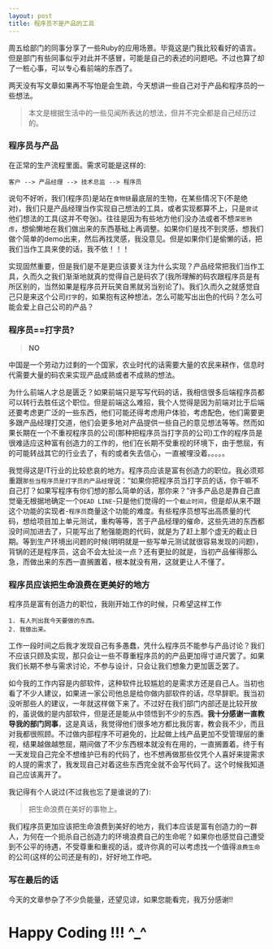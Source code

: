 ```yaml
---
layout: post
title: 程序员不是产品的工具
---
```


周五给部门的同事分享了一些Ruby的应用场景。毕竟这是门我比较看好的语言。但是部门有些同事似乎对此并不感冒，可能是自己的表述的问题吧。不过也算了却了一桩心事，可以专心看前端的东西了。

两天没有写文章如果再不写怕是会生疏，今天想讲一些自己对于产品和程序员的一些想法。

<!--more-->

> 本文是根据生活中的一些见闻所表达的想法，但并不完全都是自己经历过的。

### 程序员与产品

在正常的生产流程里面。需求可能是这样的:

```
客户 --> 产品经理 --> 技术总监 --> 程序员
```

说句不好听，我们(程序员)是站在`食物链`最底层的生物，在某些情况下(不是绝对)，我们只是产品经理当作实现自己想法的工具，或者实现都算不上，只是`尝试`他们想法的工具(这并不夸张)。往往是因为有些地方他们没办法或者不想`深思熟虑`，想偷懒地在我们做出来的东西基础上再调整。如果你们是找不到灵感，想我们做个简单的demo出来，然后再找灵感，我没意见。但是如果你们是偷懒的话，把我们当作工具来使的话，我不依！！！

实现固然重要，但是我们是不是更应该要关注为什么实现？产品经常把我们当作工具，久而久之我们渐渐地就真的觉得自己是码农了(我所理解的码农跟程序员是有所区别的，当然如果是程序员开玩笑自黑就另当别论了)。我们久而久之就感觉自己只是来这个公司`打字`的，如果抱有这种想法，怎么可能写出出色的代码？怎么可能会爱上自己公司的产品？

### 程序员==打字员?

> **NO**

中国是一个劳动力过剩的一个国家，农业时代的话需要大量的农民来耕作，信息时代需要大量的码农来实现产品成熟或者不成熟的想法。

为什么前端人才总是匮乏？如果前端只是写写代码的话，我相信很多后端程序员都可以转行去胜任这个职位。但是前端这么难招，我个人觉得是因为前端对比于后端还要考虑更广泛的一些东西，他们可能还得考虑用户体验，考虑配色，他们需要更多跟产品经理打交道，他们会更多地对产品提供一些自己的意见想法等等。然而如果长期在一个不重视程序员的公司(那种把程序员当打字员的公司)工作的程序员是很难适应这种富有创造力的工作的，他们在长期不受重视的环境下，由于憋屈，有的可能转战其它的行业去了，有的或者失去信心，一直被埋没着。。。。。

我觉得这是IT行业的比较悲哀的地方。程序员应该是富有创造力的职位。我必须郑重跟`那些当程序员是打字员的产品经理`说：“如果你把程序员当打字员的话，你干嘛不自己打？如果写程序有你们想的那么简单的话，那你来？”许多产品总是靠自己直觉毫无根据地确定一个`DEAD LINE`-只是他们觉得的一个`截止时间`，但是却从来不跟这个功能的实现者-`程序员`商量这个功能的难度。有些程序员想写出高质量的代码，想给项目加上单元测试，重构等等，苦于产品经理的催命，这些先进的东西都没时间加进去了，只能写出了勉强能跑的代码，就是为了赶上那个虚无的截止日期。等到生产环境出问题的时候(明明就是一些写单元测试就很容易发现的问题)，背锅的还是程序员，这会不会太扯淡一点？还有更扯的就是，当初产品催得那么急，而做出来的东西一直搁置着，根本就没有用，这就更让人不懂了。

### 程序员应该把生命浪费在更美好的地方
程序员是富有创造力的职位，我刚开始工作的时候，只希望这样工作

```
1. 有人列出我今天要做的东西。
2. 我做出来。
```

工作一段时间之后我才发现自己有多愚蠢，凭什么程序员不能参与产品讨论？我们不应该只顾及实现，那只会让一些不尊重程序员的的产品更加得寸进尺罢了。如果我们长期不参与需求讨论，不参与设计，只会让我们想象力更加匮乏罢了。

如今我的工作内容是内部软件，这种软件比较尴尬的是需求方还是自己人。当初也看了不少人建议，如果进一家公司他总是给你做内部软件的话，尽早辞职。我当初没听那些人的建议，一年就这样做下来了。不过好在我们部门内部还是比较开放的，虽说做的是内部软件，但是还是能从中领悟到不少的东西。**我十分感谢一直教导我的部门同事**，这是真话，我觉得他们很多地方都比我厉害，教会我不少，而且对我都很照顾。不过做内部程序不可避免的，比起做上线产品更加不受管理层的重视，结果越做越憋屈，期间做了不少东西根本就没有在用的，一直搁置着。终于有一天发现自己完全不想维护已有的代码了，也不想再做那些仅凭个人喜好来提需求的人提的需求了，我发现自己对着这些东西完全就不会写代码了。这个时候我知道自己应该离开了。

我记得有个人说过(不过我也忘了是谁说的了):

> 把生命浪费在美好的事物上。

我们程序员更加应该把生命浪费到美好的地方，我们本应该是富有创造力的一群人，为何在一个扼杀自己创造力的环境浪费自己的生命呢？如果你也感觉自己遭受到不公平的待遇，不受尊重和重视的话，或许你真的可以考虑找一个值得`浪费生命`的公司(这样的公司还是有的)，好好地工作吧。


### 写在最后的话
今天的文章参杂了不少负能量，还望见谅，如果您能看完，我万分感谢!!


# Happy Coding !!! ^_^
